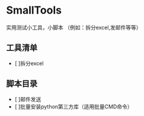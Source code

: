 # SmallTools
实用测试小工具，小脚本 （例如：拆分excel,发邮件等等）

## 工具清单
+ [ ]拆分excel

## 脚本目录
+ [ ]邮件发送
+ [ ]批量安装python第三方库（适用批量CMD命令）
